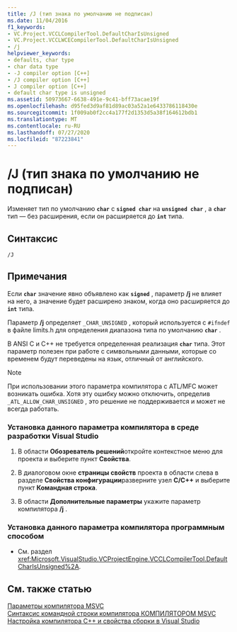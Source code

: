 ```yaml
---
title: /J (тип знака по умолчанию не подписан)
ms.date: 11/04/2016
f1_keywords:
- VC.Project.VCCLCompilerTool.DefaultCharIsUnsigned
- VC.Project.VCCLWCECompilerTool.DefaultCharIsUnsigned
- /j
helpviewer_keywords:
- defaults, char type
- char data type
- -J compiler option [C++]
- /J compiler option [C++]
- J compiler option [C++]
- default char type is unsigned
ms.assetid: 50973667-6638-491e-9c41-bff73acae19f
ms.openlocfilehash: d95fed3d9af81d89ac03a52a1e6433786118430e
ms.sourcegitcommit: 1f009ab0f2cc4a177f2d1353d5a38f164612bdb1
ms.translationtype: MT
ms.contentlocale: ru-RU
ms.lasthandoff: 07/27/2020
ms.locfileid: "87223841"
---
```

# <a name="j-default-char-type-is-unsigned"></a>/J (тип знака по умолчанию не подписан)

Изменяет тип по умолчанию **`char`** с **`signed char`** на **`unsigned char`** , а **`char`** тип — без расширения, если он расширяется до **`int`** типа.

## <a name="syntax"></a>Синтаксис

```
/J
```

## <a name="remarks"></a>Примечания

Если **`char`** значение явно объявлено как **`signed`** , параметр **/j** не влияет на него, а значение будет расширено знаком, когда оно расширяется до **`int`** типа.

Параметр **/j** определяет `_CHAR_UNSIGNED` , который используется с `#ifndef` в файле limits.h для определения диапазона типа по умолчанию **`char`** .

В ANSI C и C++ не требуется определенная реализация **`char`** типа. Этот параметр полезен при работе с символьными данными, которые со временем будут переведены на язык, отличный от английского.

> [!NOTE]
> При использовании этого параметра компилятора с ATL/MFC может возникать ошибка. Хотя эту ошибку можно отключить, определив `_ATL_ALLOW_CHAR_UNSIGNED` , это решение не поддерживается и может не всегда работать.

### <a name="to-set-this-compiler-option-in-the-visual-studio-development-environment"></a>Установка данного параметра компилятора в среде разработки Visual Studio

1. В области **Обозреватель решений**откройте контекстное меню для проекта и выберите пункт **Свойства**.

1. В диалоговом окне **страницы свойств** проекта в области слева в разделе **Свойства конфигурации**разверните узел **C/C++** и выберите пункт **Командная строка**.

1. В области **Дополнительные параметры** укажите параметр компилятора **/j** .

### <a name="to-set-this-compiler-option-programmatically"></a>Установка данного параметра компилятора программным способом

- См. раздел <xref:Microsoft.VisualStudio.VCProjectEngine.VCCLCompilerTool.DefaultCharIsUnsigned%2A>.

## <a name="see-also"></a>См. также статью

[Параметры компилятора MSVC](compiler-options.md)<br/>
[Синтаксис командной строки компилятора КОМПИЛЯТОРОМ MSVC](compiler-command-line-syntax.md)<br/>
[Настройка компилятора C++ и свойства сборки в Visual Studio](../working-with-project-properties.md)
